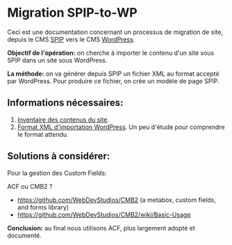 # Migration SPIP-to-WP

Ceci est une documentation concernant un processus de migration de site, depuis le CMS [SPIP](https://www.spip.net) vers le CMS [WordPress](https://fr.wordpress.org/).

**Objectif de l'opération:** on cherche à importer le contenu d'un site sous SPIP dans un site sous WordPress.

**La méthode:** on va générer depuis SPIP un fichier XML au format accepté par WordPress. Pour produire ce fichier, on crée un modèle de page SPIP.

## Informations nécessaires:

1. [Inventaire des contenus du site](infos-contenus.md).
2. [Format XML d'importation WordPress](infos-wp-xml.md). Un peu d'étude pour comprendre le format attendu.

## Solutions à considérer:

Pour la gestion des Custom Fields:

ACF ou CMB2 ?

- https://github.com/WebDevStudios/CMB2 (a metabox, custom fields, and forms library)
- https://github.com/WebDevStudios/CMB2/wiki/Basic-Usage

**Conclusion:** au final nous utilisons ACF, plus largement adopté et documenté.